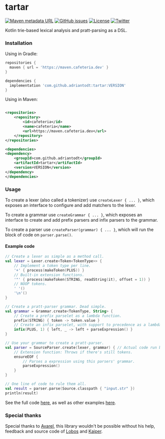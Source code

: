 # tartar

[![Maven metadata URL](https://img.shields.io/github/v/release/adriantodt/tartar?sort=semver)](https://maven.cafeteria.dev/releases/com/github/adriantodt/tartar)
[![GitHub issues](https://img.shields.io/github/issues/adriantodt/tartar)](https://github.com/adriantodt/tartar/issues)
[![License](https://img.shields.io/github/license/adriantodt/tartar)](https://github.com/adriantodt/tartar/tree/master/LICENSE)
[![Twitter](https://img.shields.io/twitter/url?style=social&url=https%3A%2F%2Fgithub.com%2Fadriantodt%2Ftartar)](https://twitter.com/intent/tweet?text=Wow:&url=https%3A%2F%2Fgithub.com%2Fadriantodt%2Ftartar)

Kotlin trie-based lexical analysis and pratt-parsing as a DSL.

### Installation

Using in Gradle:

```gradle
repositories {
  maven { url = 'https://maven.cafeteria.dev' }
}

dependencies {
  implementation 'com.github.adriantodt:tartar:VERSION'
}
```

Using in Maven:

```xml

<repositories>
    <repository>
        <id>cafeteria</id>
        <name>cafeteria</name>
        <url>https://maven.cafeteria.dev</url>
    </repository>
</repositories>

<dependencies>
<dependency>
    <groupId>com.github.adriantodt</groupId>
    <artifactId>tartar</artifactId>
    <version>VERSION</version>
</dependency>
</dependencies>
```

### Usage

To create a lexer (also called a tokenizer) use `createLexer { ... }`, which exposes an interface to configure and add
matchers to the lexer.

To create a grammar use `createGrammar { ... }`, which exposes an interface to create and add prefix parsers and infix
parsers to the grammar.

To create a parser use `createParser(grammar) { ... }`, which will run the block of code on `parser.parse()`.

#### Example code

```kotlin
// Create a lexer as simple as a method call.
val lexer = Lexer.create<Token<TokenType>> {
    // Implement a token type per line.
    '+' { process(makeToken(PLUS)) }
    // Built-in extension functions.
    '"' { process(makeToken(STRING, readString(it), offset = 1)) }
    // NOOP tokens.
    ' '()
    '\n'()
}

// Create a pratt-parser grammar. Dead simple.
val grammar = Grammar.create<TokenType, String> {
    // Create a prefix parselet as a lambda function.
    prefix(STRING) { token -> token.value }
    // Create an infix parselet, with support to precedence as a lambda function.
    infix(PLUS, 1) { left, _ -> left + parseExpression() }
}

// Use your grammar to create a pratt-parser.
val parser = SourceParser.create(lexer, grammar) { // Actual code run by the parser.
    // Extension function: Throws if there's still tokens.
    ensureEOF {
        // Parses a expression using this parsers' grammar.
        parseExpression()
    }
}

// One line of code to rule them all.
val result = parser.parse(Source.classpath { "input.str" })
println(result)
```

See the full code [here](https://github.com/adriantodt/tartar/blob/master/src/test/java/examples/StringJoiner.kt),
as well as other examples [here](https://github.com/adriantodt/tartar/tree/master/src/test/java/examples).

### Special thanks

Special thanks to [Avarel](https://github.com/Avarel), this library wouldn't be possible
without his help, feedback and source code of [Lobos](https://github.com/Avarel/Lobos)
and [Kaiper](https://github.com/Avarel/Kaiper).
